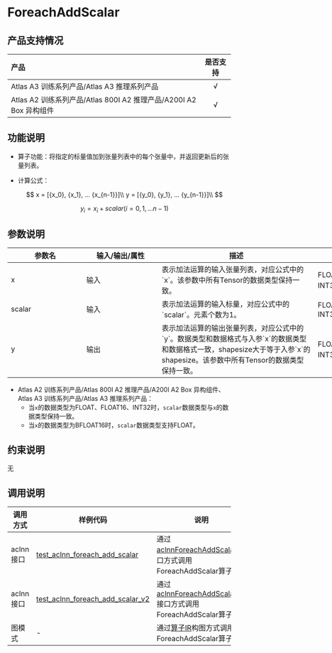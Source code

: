 # ForeachAddScalar

## 产品支持情况

|产品             |  是否支持  |
|:-------------------------|:----------:|
|  <term>Atlas A3 训练系列产品/Atlas A3 推理系列产品</term>   |     √    |
|  <term>Atlas A2 训练系列产品/Atlas 800I A2 推理产品/A200I A2 Box 异构组件</term>     |     √    |

## 功能说明

- 算子功能：将指定的标量值加到张量列表中的每个张量中，并返回更新后的张量列表。

- 计算公式：

  $$
  x = [{x_0}, {x_1}, ... {x_{n-1}}]\\
  y = [{y_0}, {y_1}, ... {y_{n-1}}]\\
  $$

  $$
  y_i = {x}_{i}+{scalar} (i=0,1,...n-1)
  $$

## 参数说明

<table style="undefined;table-layout: fixed; width: 1005px"><colgroup>
  <col style="width: 170px">
  <col style="width: 170px">
  <col style="width: 352px">
  <col style="width: 213px">
  <col style="width: 100px">
  </colgroup>
  <thead>
    <tr>
      <th>参数名</th>
      <th>输入/输出/属性</th>
      <th>描述</th>
      <th>数据类型</th>
      <th>数据格式</th>
    </tr></thead>
  <tbody>
    <tr>
      <td>x</td>
      <td>输入</td>
      <td>表示加法运算的输入张量列表，对应公式中的`x`。该参数中所有Tensor的数据类型保持一致。</td>
      <td>FLOAT32、FLOAT16、INT32、BFLOAT16</td>
      <td>ND</td>
    </tr>
    <tr>
      <td>scalar</td>
      <td>输入</td>
      <td>表示加法运算的输入标量，对应公式中的`scalar`。元素个数为1。</td>
      <td>FLOAT32、FLOAT16、INT32</td><!--V2多了double、int64-->
      <td>ND</td>
    </tr>
    <tr>
      <td>y</td>
      <td>输出</td>
      <td>表示加法运算的输出张量列表，对应公式中的`y`。数据类型和数据格式与入参`x`的数据类型和数据格式一致，shapesize大于等于入参`x`的shapesize。该参数中所有Tensor的数据类型保持一致。</td>
      <td>FLOAT32、FLOAT16、INT32、BFLOAT16</td>
      <td>ND</td>
    </tr>
  </tbody></table>

- <term>Atlas A2 训练系列产品/Atlas 800I A2 推理产品/A200I A2 Box 异构组件</term>、<term>Atlas A3 训练系列产品/Atlas A3 推理系列产品</term>：
  - 当`x`的数据类型为FLOAT、FLOAT16、INT32时，`scalar`数据类型与`x`的数据类型保持一致。
  - 当`x`的数据类型为BFLOAT16时，`scalar`数据类型支持FLOAT。

## 约束说明

无

## 调用说明

| 调用方式   | 样例代码           | 说明                                         |
| ---------------- | --------------------------- | --------------------------------------------------- |
| aclnn接口  | [test_aclnn_foreach_add_scalar](examples/test_aclnn_foreach_add_scalar.cpp) | 通过[aclnnForeachAddScalar](docs/aclnnForeachAddScalar.md)接口方式调用ForeachAddScalar算子。 |
| aclnn接口  | [test_aclnn_foreach_add_scalar_v2](examples/test_aclnn_foreach_add_scalar_v2.cpp) | 通过[aclnnForeachAddScalarV2](docs/aclnnForeachAddScalarV2.md)接口方式调用ForeachAddScalar算子。 |
| 图模式 | -  | 通过[算子IR](op_graph/foreach_add_scalar_proto.h)构图方式调用ForeachAddScalar算子。         |

<!--[test_geir_foreach_add_scalar](examples/test_geir_foreach_add_scalar.cpp)-->
